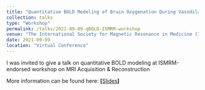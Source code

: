 ```yaml
---
title: "Quantitative BOLD Modeling of Brain Oxygenation During Vasodilation"
collection: talks
type: "Workshop"
permalink: /talks/2021-09-09-qBOLD-ISMRM-workshop
venue: "The International Society for Magnetic Resonance in Medicine (ISMRM)-endorsed Workshop on MRI Acquisition & Reconstruction"
date: 2021-09-09
location: "Virtual Conference"
---
```


I was invited to give a talk on quantitative BOLD modeling at ISMRM-endorsed workshop on MRI Acquisition & Reconstruction

More information can be found here: <strong> [</strong><a href="/files/ISMRM_workshop_qBOLD_2021.pdf" target="_blank">Slides</a><strong>] </strong>
